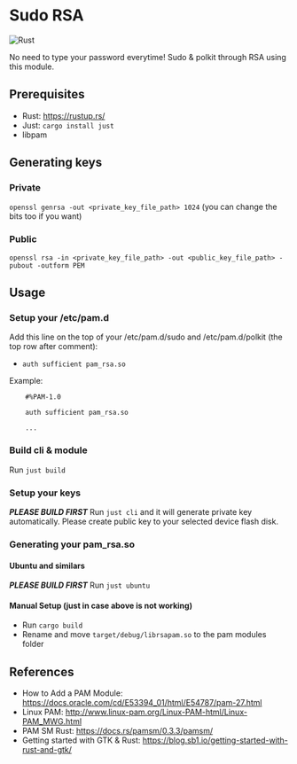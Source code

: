 # Sudo RSA
![Rust](https://github.com/haverzard/SudoRSA/workflows/Rust/badge.svg)

No need to type your password everytime! Sudo & polkit through RSA using this module.

## Prerequisites
- Rust: https://rustup.rs/
- Just: `cargo install just`
- libpam

## Generating keys
### Private
`openssl genrsa -out <private_key_file_path> 1024` (you can change the bits too if you want)

### Public
`openssl rsa -in <private_key_file_path> -out <public_key_file_path> -pubout -outform PEM`

## Usage
### Setup your /etc/pam.d
Add this line on the top of your /etc/pam.d/sudo and /etc/pam.d/polkit (the top row after comment):
- `auth sufficient pam_rsa.so`

Example:
```
    #%PAM-1.0

    auth sufficient pam_rsa.so

    ...
```

### Build cli & module
Run `just build`

### Setup your keys
***PLEASE BUILD FIRST***
Run `just cli` and it will generate private key automatically. Please create public key to your selected device flash disk.

### Generating your pam_rsa.so
#### Ubuntu and similars
***PLEASE BUILD FIRST***
Run `just ubuntu`

#### Manual Setup (just in case above is not working)
- Run `cargo build`
- Rename and move `target/debug/librsapam.so` to the pam modules folder

## References
- How to Add a PAM Module: https://docs.oracle.com/cd/E53394_01/html/E54787/pam-27.html
- Linux PAM: http://www.linux-pam.org/Linux-PAM-html/Linux-PAM_MWG.html
- PAM SM Rust: https://docs.rs/pamsm/0.3.3/pamsm/
- Getting started with GTK & Rust: https://blog.sb1.io/getting-started-with-rust-and-gtk/
